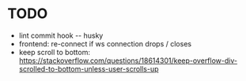 # TODO

- lint commit hook -- husky
- frontend: re-connect if ws connection drops / closes
- keep scroll to bottom: https://stackoverflow.com/questions/18614301/keep-overflow-div-scrolled-to-bottom-unless-user-scrolls-up